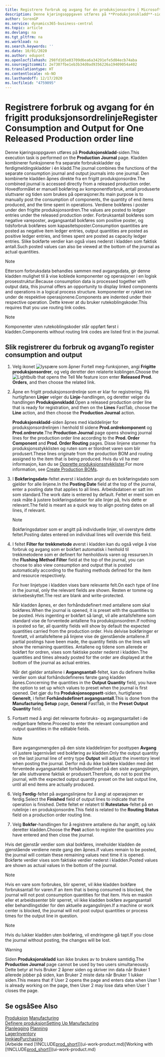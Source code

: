 ```yaml
---
title: Registrere forbruk og avgang for én produksjonsordre | Microsoft-dokumentasjon
description: Denne kjøringsoppgaven utføres på **Produksjonskladd**-siden. Kladden kombinerer funksjonene fra separate forbrukskladder og ferdigmeldingskladder i én kladd. Den kombinerte kladden åpnes direkte fra en frigitt produksjonsordre. Hovedformålet er manuell bokføring av komponentforbruk, antall produserte sluttvarer og tiden som brukes på operasjoner.
author: SorenGP
ms.service: dynamics365-business-central
ms.topic: article
ms.devlang: na
ms.tgt_pltfrm: na
ms.workload: na
ms.search.keywords: ''
ms.date: 10/01/2020
ms.author: edupont
ms.openlocfilehash: 298fd165e03709d6ea6a34291efe5d04ecb74aba
ms.sourcegitcommit: 2e7307fbe1eb3b34d0ad9356226a19409054a402
ms.translationtype: HT
ms.contentlocale: nb-NO
ms.lasthandoff: 12/17/2020
ms.locfileid: "4759095"
---
```

# <a name="register-consumption-and-output-for-one-released-production-order-line"></a><span data-ttu-id="857cf-106">Registrere forbruk og avgang for én frigitt produksjonsordrelinje</span><span class="sxs-lookup"><span data-stu-id="857cf-106">Register Consumption and Output for One Released Production order line</span></span>
<span data-ttu-id="857cf-107">Denne kjøringsoppgaven utføres på **Produksjonskladd**-siden.</span><span class="sxs-lookup"><span data-stu-id="857cf-107">This execution task is performed on the **Production Journal** page.</span></span> <span data-ttu-id="857cf-108">Kladden kombinerer funksjonene fra separate forbrukskladder og ferdigmeldingskladder i én kladd.</span><span class="sxs-lookup"><span data-stu-id="857cf-108">The journal combines the functions of the separate consumption journal and output journals into one journal.</span></span> <span data-ttu-id="857cf-109">Den kombinerte kladden åpnes direkte fra en frigitt produksjonsordre.</span><span class="sxs-lookup"><span data-stu-id="857cf-109">The combined journal is accessed directly from a released production order.</span></span> <span data-ttu-id="857cf-110">Hovedformålet er manuell bokføring av komponentforbruk, antall produserte sluttvarer og tiden som brukes på operasjoner.</span><span class="sxs-lookup"><span data-stu-id="857cf-110">Its main purpose is to manually post the consumption of components, the quantity of end items produced, and the time spent in operations.</span></span> <span data-ttu-id="857cf-111">Verdiene bokføres i poster under den frigitte produksjonsordren.</span><span class="sxs-lookup"><span data-stu-id="857cf-111">The values are posted to ledger entries under the released production order.</span></span> <span data-ttu-id="857cf-112">Forbruksantall bokføres som negative vareposter, avgangsantall bokføres som positive poster, og tidsforbruk bokføres som kapasitetsposter.</span><span class="sxs-lookup"><span data-stu-id="857cf-112">Consumption quantities are posted as negative item ledger entries, output quantities are posted as positive ledger entries, and times spent are posted as capacity ledger entries.</span></span> <span data-ttu-id="857cf-113">Slike bokførte verdier kan også vises nederst i kladden som faktisk antall.</span><span class="sxs-lookup"><span data-stu-id="857cf-113">Such posted values can also be viewed at the bottom of the journal as actual quantities.</span></span>  

> [!NOTE]  
>  <span data-ttu-id="857cf-114">Ettersom forbruksdata behandles sammen med avgangsdata, gir denne kladden mulighet til å vise koblede komponenter og operasjoner i en logisk prosesstruktur.</span><span class="sxs-lookup"><span data-stu-id="857cf-114">Because consumption data is processed together with output data, this journal offers an opportunity to display linked components and operations in a logical process structure.</span></span> <span data-ttu-id="857cf-115">komponenter er rykket inn under de respektive operasjonene.</span><span class="sxs-lookup"><span data-stu-id="857cf-115">Components are indented under their respective operation.</span></span> <span data-ttu-id="857cf-116">Dette krever at du bruker rutekoblingskoder.</span><span class="sxs-lookup"><span data-stu-id="857cf-116">This requires that you use routing link codes.</span></span>  

> [!NOTE]  
>  <span data-ttu-id="857cf-117">Komponenter uten rutekoblingskoder står oppført først i kladden.</span><span class="sxs-lookup"><span data-stu-id="857cf-117">Components without routing link codes are listed first in the journal.</span></span>  

## <a name="to-register-consumption-and-output"></a><span data-ttu-id="857cf-118">Slik registrerer du forbruk og avgang</span><span class="sxs-lookup"><span data-stu-id="857cf-118">To register consumption and output</span></span>  
1.  <span data-ttu-id="857cf-119">Velg ikonet ![lyspære som åpner Fortell meg-funksjonen](media/ui-search/search_small.png "Fortell hva du vil gjøre"), angi **Frigitte produksjonsordrer**, og velg deretter den relaterte koblingen.</span><span class="sxs-lookup"><span data-stu-id="857cf-119">Choose the ![Lightbulb that opens the Tell Me feature](media/ui-search/search_small.png "Tell me what you want to do") icon enter **Released Prod. Orders**, and then choose the related link.</span></span>  
2.  <span data-ttu-id="857cf-120">Åpne en frigitt produksjonsordrelinje som er klar for registrering. På hurtigfanen **Linjer** velger du **Linje**-handlingen, og deretter velger du handlingen **Produksjonskladd**.</span><span class="sxs-lookup"><span data-stu-id="857cf-120">Open a released production order line that is ready for registration, and then on the **Lines** FastTab, choose the **Line** action, and then choose the **Production Journal** action.</span></span>  

    <span data-ttu-id="857cf-121">**Produksjonskladd**-siden åpnes med kladdelinjer for produksjonsordrelinjen i henhold til sidene **Prod.ordrekomponent** og **Prod.ordrerute**.</span><span class="sxs-lookup"><span data-stu-id="857cf-121">The **Production Journal** page opens showing journal lines for the production order line according to the **Prod. Order Component** and **Prod. Order Routing** pages.</span></span> <span data-ttu-id="857cf-122">Disse linjene stammer fra produksjonsstykklisten og ruten som er tilordnet varen som blir produsert.</span><span class="sxs-lookup"><span data-stu-id="857cf-122">These lines originate from the production BOM and routing assigned to the item that is being produced.</span></span> <span data-ttu-id="857cf-123">Hvis du vil ha mer informasjon, kan du se [Opprette produksjonsstykklister](production-how-to-create-routings.md).</span><span class="sxs-lookup"><span data-stu-id="857cf-123">For more information, see [Create Production BOMs](production-how-to-create-routings.md).</span></span>  

3.  <span data-ttu-id="857cf-124">I **Bokføringsdato**-feltet øverst i kladden angir du en bokføringsdato som gjelder for alle linjene.</span><span class="sxs-lookup"><span data-stu-id="857cf-124">In the **Posting Date** field at the top of the journal, enter a posting date that applies to all lines.</span></span> <span data-ttu-id="857cf-125">Arbeidsdatoen er satt inn som standard.</span><span class="sxs-lookup"><span data-stu-id="857cf-125">The work date is entered by default.</span></span> <span data-ttu-id="857cf-126">Feltet er ment som en rask måte å justere bokføringsdatoer for alle linjer på, hvis dette er relevant.</span><span class="sxs-lookup"><span data-stu-id="857cf-126">The field is meant as a quick way to align posting dates on all lines, if relevant.</span></span>  

    > [!NOTE]  
    >  <span data-ttu-id="857cf-127">Bokføringsdatoer som er angitt på individuelle linjer, vil overstyre dette feltet.</span><span class="sxs-lookup"><span data-stu-id="857cf-127">Posting dates entered on individual lines will override this field.</span></span>  

4.  <span data-ttu-id="857cf-128">I feltet **Filter for trekkmetode** øverst i kladden kan du også velge å vise forbruk og avgang som er bokført automatisk i henhold til trekkmetodene som er definert for henholdsvis varen og ressursen.</span><span class="sxs-lookup"><span data-stu-id="857cf-128">In the **Flushing Method Filter** field at the top of the journal, you can choose to also view consumption and output that is posted automatically according to the flushing methods defined for the item and resource respectively.</span></span>  

    <span data-ttu-id="857cf-129">For hver linjetype i kladden vises bare relevante felt.</span><span class="sxs-lookup"><span data-stu-id="857cf-129">On each type of line in the journal, only the relevant fields are shown.</span></span> <span data-ttu-id="857cf-130">Resten er tomme og skrivebeskyttet.</span><span class="sxs-lookup"><span data-stu-id="857cf-130">The rest are blank and write-protected.</span></span>  

    <span data-ttu-id="857cf-131">Når kladden åpnes, er den forhåndsdefinert med antallene som skal bokføres.</span><span class="sxs-lookup"><span data-stu-id="857cf-131">When the journal is opened, it is preset with the quantities to be posted.</span></span> <span data-ttu-id="857cf-132">Hvis ingenting er bokført så langt, vil alle antallsfeltene som standard vise de forventede antallene fra produksjonsordren.</span><span class="sxs-lookup"><span data-stu-id="857cf-132">If nothing is posted so far, all quantity fields will show by default the expected quantities carried from the production order.</span></span> <span data-ttu-id="857cf-133">Hvis delvise bokføringer er foretatt, vil antallsfeltene på linjene vise de gjenstående antallene.</span><span class="sxs-lookup"><span data-stu-id="857cf-133">If partial postings have been made, the quantity fields on the lines will show the remaining quantities.</span></span> <span data-ttu-id="857cf-134">Antallene og tidene som allerede er bokført for ordren, vises som faktiske poster nederst i kladden.</span><span class="sxs-lookup"><span data-stu-id="857cf-134">The quantities and times already posted for the order are displayed at the bottom of the journal as actual entries.</span></span>  

    <span data-ttu-id="857cf-135">Når det gjelder antallene i **Avgangsantall**-feltet, kan du definere hvilke verdier som skal forhåndsdefineres første gang kladden åpnes.</span><span class="sxs-lookup"><span data-stu-id="857cf-135">Concerning the quantities in the **Output Quantity** field, you have the option to set up which values to preset when the journal is first opened.</span></span> <span data-ttu-id="857cf-136">Det gjør du fra **Produksjonsoppsett**-siden, hurtigfanen **Generelt**, i feltet **Forhåndsdefinert avgangsantall**.</span><span class="sxs-lookup"><span data-stu-id="857cf-136">This is done from the **Manufacturing Setup** page, **General** FastTab, in the **Preset Output Quantity** field.</span></span>

5.  <span data-ttu-id="857cf-137">Fortsett med å angi det relevante forbruks- og avgangsantallet i de redigerbare feltene.</span><span class="sxs-lookup"><span data-stu-id="857cf-137">Proceed to enter the relevant consumption and output quantities in the editable fields.</span></span>  

    > [!NOTE]  
    >  <span data-ttu-id="857cf-138">Bare avgangsmengden på den siste kladdelinjen for posttypen **Avgang** vil justere lagernivået ved bokføring av kladden.</span><span class="sxs-lookup"><span data-stu-id="857cf-138">Only the output quantity on the last journal line of entry type **Output** will adjust the inventory level when posting the journal.</span></span> <span data-ttu-id="857cf-139">Derfor må du ikke bokføre kladden med det forventede avgangsantallet forhåndsdefinert på den siste avgangslinjen, før alle sluttvarene faktisk er produsert.</span><span class="sxs-lookup"><span data-stu-id="857cf-139">Therefore, do not to post the journal, with the expected output quantity preset on the last output line, until all end items are actually produced.</span></span>  

6.  <span data-ttu-id="857cf-140">Velg **Ferdig**-feltet på avgangslinjene for å angi at operasjonen er ferdig.</span><span class="sxs-lookup"><span data-stu-id="857cf-140">Select the **Finished** field of output lines to indicate that the operation is finished.</span></span> <span data-ttu-id="857cf-141">Dette feltet er relatert til **Rutestatus**-feltet på en rutelinje i en produksjonsordre.</span><span class="sxs-lookup"><span data-stu-id="857cf-141">This field is related to the **Routing Status** field on a production order routing line.</span></span>  
7.  <span data-ttu-id="857cf-142">Velg **Bokfør**-handlingen for å registrere antallene du har angitt, og lukk deretter kladden.</span><span class="sxs-lookup"><span data-stu-id="857cf-142">Choose the **Post** action to register the quantities you have entered and then close the journal.</span></span>  

<span data-ttu-id="857cf-143">Hvis det gjenstår verdier som skal bokføres, inneholder kladden de gjenstående verdiene neste gang den åpnes.</span><span class="sxs-lookup"><span data-stu-id="857cf-143">If values remain to be posted, the journal will contain these remaining values next time it is opened.</span></span> <span data-ttu-id="857cf-144">Bokførte verdier vises som faktiske verdier nederst i kladden.</span><span class="sxs-lookup"><span data-stu-id="857cf-144">Posted values are shown as actual values in the bottom of the journal.</span></span>  

> [!NOTE]  
>  <span data-ttu-id="857cf-145">Hvis en vare som forbrukes, blir sperret, vil ikke kladden bokføre forbruksantall for varen.</span><span class="sxs-lookup"><span data-stu-id="857cf-145">If an item that is being consumed is blocked, the journal will not post consumption quantities for that item.</span></span> <span data-ttu-id="857cf-146">Hvis en maskin eller et arbeidssenter blir sperret, vil ikke kladden bokføre avgangsantall eller behandlingstider for den aktuelle avgangslinjen.</span><span class="sxs-lookup"><span data-stu-id="857cf-146">If a machine or work center is blocked, the journal will not post output quantities or process times for the output line in question.</span></span>  

> [!NOTE]  
>  <span data-ttu-id="857cf-147">Hvis du lukker kladden uten bokføring, vil endringene gå tapt.</span><span class="sxs-lookup"><span data-stu-id="857cf-147">If you close the journal without posting, the changes will be lost.</span></span>  

> [!WARNING]  
>  <span data-ttu-id="857cf-148">Siden **Produksjonskladd** kan ikke brukes av to brukere samtidig.</span><span class="sxs-lookup"><span data-stu-id="857cf-148">The **Production Journal** page cannot be used by two users simultaneously.</span></span> <span data-ttu-id="857cf-149">Dette betyr at hvis Bruker 2 åpner siden og skriver inn data når Bruker 1 allerede jobber på siden, kan Bruker 2 miste data når Bruker 1 lukker siden.</span><span class="sxs-lookup"><span data-stu-id="857cf-149">This means that if User 2 opens the page and enters data when User 1 is already working on the page, then User 2 may lose data when User 1 closes the page.</span></span>  

## <a name="see-also"></a><span data-ttu-id="857cf-150">Se også</span><span class="sxs-lookup"><span data-stu-id="857cf-150">See Also</span></span>  
<span data-ttu-id="857cf-151">[Produksjon](production-manage-manufacturing.md)  </span><span class="sxs-lookup"><span data-stu-id="857cf-151">[Manufacturing](production-manage-manufacturing.md)  </span></span>  
[<span data-ttu-id="857cf-152">Definere produksjon</span><span class="sxs-lookup"><span data-stu-id="857cf-152">Setting Up Manufacturing</span></span>](production-configure-production-processes.md)  
<span data-ttu-id="857cf-153">[Planlegging](production-planning.md)    </span><span class="sxs-lookup"><span data-stu-id="857cf-153">[Planning](production-planning.md)    </span></span>  
[<span data-ttu-id="857cf-154">Lager</span><span class="sxs-lookup"><span data-stu-id="857cf-154">Inventory</span></span>](inventory-manage-inventory.md)  
[<span data-ttu-id="857cf-155">Innkjøp</span><span class="sxs-lookup"><span data-stu-id="857cf-155">Purchasing</span></span>](purchasing-manage-purchasing.md)  
<span data-ttu-id="857cf-156">[Arbeide med [!INCLUDE[prod_short](includes/prod_short.md)]](ui-work-product.md)</span><span class="sxs-lookup"><span data-stu-id="857cf-156">[Working with [!INCLUDE[prod_short](includes/prod_short.md)]](ui-work-product.md)</span></span>
